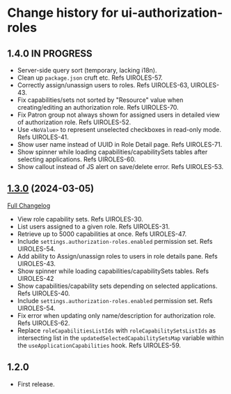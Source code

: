 # Change history for ui-authorization-roles

## 1.4.0 IN PROGRESS

* Server-side query sort (temporary, lacking i18n).
* Clean up `package.json` cruft etc. Refs UIROLES-57.
* Correctly assign/unassign users to roles. Refs UIROLES-63, UIROLES-43.
* Fix capabilities/sets not sorted by "Resource" value when creating/editing an authorization role. Refs UIROLES-70.
* Fix Patron group not always shown for assigned users in detailed view of authorization role. Refs UIROLES-52.
* Use `<NoValue>` to represent unselected checkboxes in read-only mode. Refs UIROLES-41.
* Show user name instead of UUID in Role Detail page. Refs UIROLES-71.
* Show spinner while loading capabilities/capabilitySets tables after selecting applications. Refs UIROLES-60.
* Show callout instead of JS alert on save/delete error. Refs UIROLES-53.

## [1.3.0](https://github.com/folio-org/ui-authorization-roles/tree/v1.3.0) (2024-03-05)
[Full Changelog](https://github.com/folio-org/ui-authorization-roles/compare/v1.2.0...v1.3.0)

* View role capability sets. Refs UIROLES-30.
* List users assigned to a given role. Refs UIROLES-31.
* Retrieve up to 5000 capabilities at once. Refs UIROLES-47.
* Include `settings.authorization-roles.enabled` permission set. Refs UIROLES-54. 
* Add ability to Assign/unassign roles to users in role details pane. Refs UIROLES-43.
* Show spinner while loading capabilities/capabilitySets tables. Refs UIROLES-42
* Show capabilities/capability sets depending on selected applications. Refs UIROLES-40.
* Include `settings.authorization-roles.enabled` permission set. Refs UIROLES-54.
* Fix error when updating only name/description for authorization role. Refs UIROLES-62.
* Replace `roleCapabilitiesListIds` with `roleCapabilitySetsListIds` as intersecting list in the `updatedSelectedCapabilitySetsMap` variable within the `useApplicationCapabilities` hook. Refs UIROLES-59.


## 1.2.0

* First release.

